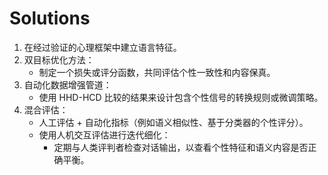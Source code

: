 # Solutions
1. 在经过验证的心理框架中建立语言特征。
2. 双目标优化方法：
   - 制定一个损失或评分函数，共同评估个性一致性和内容保真。
3. 自动化数据增强管道：
   - 使用 HHD-HCD 比较的结果来设计包含个性信号的转换规则或微调策略。
4. 混合评估：
   - 人工评估 + 自动化指标（例如语义相似性、基于分类器的个性评分）。
   - 使用人机交互评估进行迭代细化：
     - 定期与人类评判者检查对话输出，以查看个性特征和语义内容是否正确平衡。